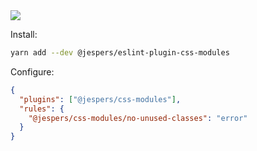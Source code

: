 <a href="https://www.npmjs.com/package/@jespers/eslint-plugin-css-modules">
  <img src="https://img.shields.io/npm/v/@jespers/eslint-plugin-css-modules">
</a>

Install:

```sh
yarn add --dev @jespers/eslint-plugin-css-modules
```

Configure:

```json
{
  "plugins": ["@jespers/css-modules"],
  "rules": {
    "@jespers/css-modules/no-unused-classes": "error"
  }
}
```
